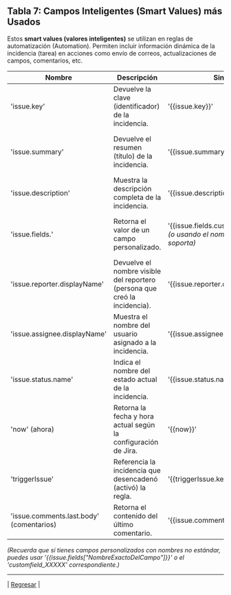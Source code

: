 ## **Tabla 7: Campos Inteligentes (Smart Values) más Usados**

Estos **smart values (valores inteligentes)** se utilizan en reglas de automatización (Automation). Permiten incluir información dinámica de la incidencia (tarea) en acciones como envío de correos, actualizaciones de campos, comentarios, etc.

| Nombre | Descripción | Sintaxis | Ejemplo |
| ----- | ----- | ----- | ----- |
| 'issue.key' | Devuelve la clave (identificador) de la incidencia. | '{{issue.key}}' | **Uso en correo:** “La incidencia {{issue.key}} se ha cerrado”. Si la clave es 'INV-123', se mostrará “La incidencia INV-123 se ha cerrado”. |
| 'issue.summary' | Devuelve el resumen (título) de la incidencia. | '{{issue.summary}}' | **Uso en correo:** “Título: {{issue.summary}}”. Si el resumen es “Analizar hipótesis inicial”, se mostrará “Título: Analizar hipótesis inicial”. |
| 'issue.description' | Muestra la descripción completa de la incidencia. | '{{issue.description}}' | **Uso en correo:** “Descripción: {{issue.description}}”. Incluye todo el texto que el usuario haya escrito al crear la incidencia. |
| 'issue.fields.<nombreDelCampo>' | Retorna el valor de un campo personalizado. | '{{issue.fields.customfield_XXXXX}}' *(o usando el nombre si Jira lo soporta)* | **Uso en correo:** 'Teoría de Base: {{issue.fields.Teoría de Base}}' Si el campo se llama con un ID 'customfield_10002', usarías '{{issue.fields.customfield_10002}}'. |
| 'issue.reporter.displayName' | Devuelve el nombre visible del reportero (persona que creó la incidencia). | '{{issue.reporter.displayName}}' | **Uso en correo:** “Reportado por: {{issue.reporter.displayName}}”. Si el usuario es “Carlos Pérez”, mostrará “Reportado por: Carlos Pérez”. |
| 'issue.assignee.displayName' | Muestra el nombre del usuario asignado a la incidencia. | '{{issue.assignee.displayName}}' | **Uso en correo:** “Asignado a: {{issue.assignee.displayName}}”. |
| 'issue.status.name' | Indica el nombre del estado actual de la incidencia. | '{{issue.status.name}}' | **Uso en correo:** “Estado actual: {{issue.status.name}}”. Mostrará, por ejemplo, “Formulada”, “Validada”, “Cerrada”, etc. |
| 'now' (ahora) | Retorna la fecha y hora actual según la configuración de Jira. | '{{now}}' | **Uso en correo:** “Fecha de notificación: {{now}}”. Es útil para sellar con marca de tiempo. |
| 'triggerIssue' | Referencia la incidencia que desencadenó (activó) la regla. | '{{triggerIssue.key}}' (para la clave) | **Uso en escenarios de subtareas**: Si la acción ocurre en una subtarea, 'triggerIssue' se refiere a la incidencia padre. |
| 'issue.comments.last.body' (comentarios) | Retorna el contenido del último comentario. | '{{issue.comments.last.body}}' | **Uso en correo:** “Último comentario: {{issue.comments.last.body}}”. |

*(Recuerda que si tienes campos personalizados con nombres no estándar, puedes usar '{{issue.fields["NombreExactoDelCampo"]}}' o el 'customfield_XXXXX' correspondiente.)*

---
| [Regresar](./README.md) |